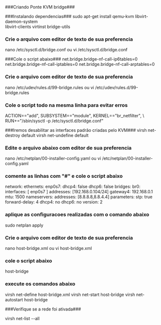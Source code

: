 ###Criando Ponte KVM bridge###

###Instalando dependencias###
sudo apt-get install qemu-kvm libvirt-daemon-system \
   libvirt-clients virtinst bridge-utils

### Crie o arquivo com editor de texto de sua preferencia ###
nano /etc/sysctl.d/bridge.conf
ou
vi /etc/sysctl.d/bridge.conf

###Cole o script abaixo###
net.bridge.bridge-nf-call-ip6tables=0
net.bridge.bridge-nf-call-iptables=0
net.bridge.bridge-nf-call-arptables=0

### Crie o arquivo com editor de texto de sua preferencia ###

nano /etc/udev/rules.d/99-bridge.rules
ou
vi /etc/udev/rules.d/99-bridge.rules

### Cole o script todo na mesma linha para evitar erros ###
ACTION=="add", SUBSYSTEM=="module", KERNEL=="br_netfilter", \           RUN+="/sbin/sysctl -p /etc/sysctl.d/bridge.conf"

###Iremos desabilitar as interfaces padrão criadas pelo KVM###
virsh net-destroy default
virsh net-undefine default

### Edite o arquivo abaixo com editor de sua preferencia ###

nano /etc/netplan/00-installer-config.yaml 
ou
vi /etc/netplan/00-installer-config.yaml 

### comente as linhas com "#" e cole o script abaixo ###

network:
  ethernets:
    enp0s7:
      dhcp4: false
      dhcp6: false
  bridges:
    br0:
      interfaces: [ enp0s7 ]
      addresses: [192.168.0.104/24]
      gateway4: 192.168.0.1
      mtu: 1500
      nameservers:
        addresses: [8.8.8.8,8.8.4.4]
      parameters:
        stp: true
        forward-delay: 4
      dhcp4: no
      dhcp6: no
  version: 2
  
  ### aplique as configuracoes realizadas com o comando abaixo ###
  sudo netplan apply
  
  ### Crie o arquivo com editor de texto de sua preferencia ###
  
  nano host-bridge.xml
  ou
  vi host-bridge.xml
  
  ### cole o script abaixo ###
  
  <network>
  <name>host-bridge</name>
  <forward mode="bridge"/>
  <bridge name="br0"/>
</network>

### execute os comandos abaixo ###

virsh net-define host-bridge.xml
virsh net-start host-bridge
virsh net-autostart host-bridge

###Verifique se a rede foi ativada###

virsh net-list --all


  
  
